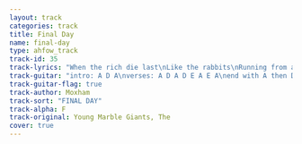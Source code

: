 ```yaml
---
layout: track
categories: track
title: Final Day
name: final-day
type: ahfow_track
track-id: 35
track-lyrics: "When the rich die last\nLike the rabbits\nRunning from a lucky past\nFull of shadow cunning\nAnd the world lights up\nFor the final day\nWe will all be poor\nHaving had our say\nPut a blanket up on the window pane\nWhen the baby cries lullaby again\nAs the light goes out on the final day\nFor the people who never had a say\n\nThere is so much noise\nThere is too much heat\nAnd the living floor\nthrows you off your feet\nAs the final day falls into the night\nThere is peace outside\nin the narrow light"
track-guitar: "intro: A D A\nverses: A D A D E A E A\nend with A then D\n\n(provided by brad)"
track-guitar-flag: true
track-author: Moxham
track-sort: "FINAL DAY"
track-alpha: F
track-original: Young Marble Giants, The
cover: true
---
```

